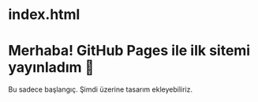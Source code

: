 # index.html
<!DOCTYPE html>
<html lang="tr">
<head>
  <meta charset="UTF-8">
  <title>Benim İlk Sitem</title>
</head>
<body>
  <h1>Merhaba! GitHub Pages ile ilk sitemi yayınladım 🎉</h1>
  <p>Bu sadece başlangıç. Şimdi üzerine tasarım ekleyebiliriz.</p>
</body>
</html>
